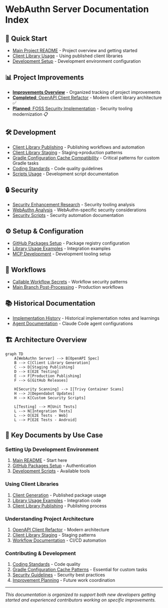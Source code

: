 # WebAuthn Server Documentation Index

## 🚀 Quick Start
- [Main Project README](../README.md) - Project overview and getting started
- [Client Library Usage](./setup/client-generation.md) - Using published client libraries
- [Development Setup](./setup/github-packages-setup.md) - Development environment configuration

## 📊 Project Improvements
- [**Improvements Overview**](./improvements/README.md) - Organized tracking of project improvements
- [**Completed**: OpenAPI Client Refactor](./improvements/completed/openapi-client-refactor.md) - Modern client library architecture ✅
- [**Planned**: FOSS Security Implementation](./improvements/planned/foss-security-implementation.md) - Security tooling modernization 📋

## 🛠️ Development
- [Client Library Publishing](./development/workflows/client-library-publishing.md) - Publishing workflows and automation
- [Client Library Staging](./development/client-library-staging.md) - Staging→production patterns
- [Gradle Configuration Cache Compatibility](./development/gradle-configuration-cache-compatibility.md) - Critical patterns for custom Gradle tasks
- [Coding Standards](./development/coding-standards.md) - Code quality guidelines
- [Scripts Usage](./development/scripts-usage.md) - Development script documentation

## 🔒 Security
- [Security Enhancement Research](./security/security-enhancement-research.md) - Security tooling analysis
- [WebAuthn Analysis](./security/webauthn-analysis.md) - WebAuthn-specific security considerations
- [Security Scripts](./development/security-scripts.md) - Security automation documentation

## ⚙️ Setup & Configuration
- [GitHub Packages Setup](./setup/github-packages-setup.md) - Package registry configuration
- [Library Usage Examples](./setup/library-usage.md) - Integration examples
- [MCP Development](./setup/mcp-development.md) - Development tooling setup

## 🔧 Workflows
- [Callable Workflow Secrets](./development/workflows/callable-workflow-secrets.md) - Workflow security patterns
- [Main Branch Post-Processing](./development/workflows/main-branch-post-processing.md) - Production workflows

## 📚 Historical Documentation
- [Implementation History](./history/) - Historical implementation notes and learnings
- [Agent Documentation](./agents/) - Claude Code agent configurations

## 🏗️ Architecture Overview

```mermaid
graph TD
    A[WebAuthn Server] --> B[OpenAPI Spec]
    B --> C[Client Library Generation]
    C --> D[Staging Publishing]
    D --> E[E2E Testing]
    E --> F[Production Publishing]
    F --> G[GitHub Releases]
    
    H[Security Scanning] --> I[Trivy Container Scans]
    H --> J[Dependabot Updates] 
    H --> K[Custom Security Scripts]
    
    L[Testing] --> M[Unit Tests]
    L --> N[Integration Tests]
    L --> O[E2E Tests - Web]
    L --> P[E2E Tests - Android]
```

## 📖 Key Documents by Use Case

### **Setting Up Development Environment**
1. [Main README](../README.md) - Start here
2. [GitHub Packages Setup](./setup/github-packages-setup.md) - Authentication
3. [Development Scripts](./development/scripts-usage.md) - Available tools

### **Using Client Libraries**
1. [Client Generation](./setup/client-generation.md) - Published package usage
2. [Library Usage Examples](./setup/library-usage.md) - Integration code
3. [Client Library Publishing](./development/client-library-publishing.md) - Publishing process

### **Understanding Project Architecture** 
1. [OpenAPI Client Refactor](./improvements/completed/openapi-client-refactor.md) - Modern architecture
2. [Client Library Staging](./development/client-library-staging.md) - Staging patterns
3. [Workflow Documentation](./development/workflows/) - CI/CD automation

### **Contributing & Development**
1. [Coding Standards](./development/coding-standards.md) - Code quality
2. [Gradle Configuration Cache Patterns](./development/gradle-configuration-cache-compatibility.md) - Essential for custom tasks
3. [Security Guidelines](./security/) - Security best practices  
4. [Improvement Planning](./improvements/) - Future work coordination

---

*This documentation is organized to support both new developers getting started and experienced contributors working on specific improvements.*